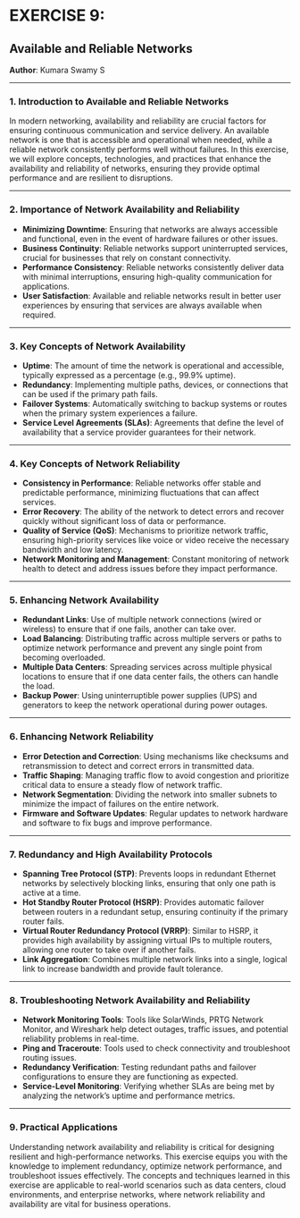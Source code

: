 # EXERCISE 9:

## Available and Reliable Networks

**Author**: Kumara Swamy S

---

### 1. Introduction to Available and Reliable Networks

In modern networking, availability and reliability are crucial factors for ensuring continuous communication and service delivery. An available network is one that is accessible and operational when needed, while a reliable network consistently performs well without failures. In this exercise, we will explore concepts, technologies, and practices that enhance the availability and reliability of networks, ensuring they provide optimal performance and are resilient to disruptions.

---

### 2. Importance of Network Availability and Reliability

- **Minimizing Downtime**: Ensuring that networks are always accessible and functional, even in the event of hardware failures or other issues.
- **Business Continuity**: Reliable networks support uninterrupted services, crucial for businesses that rely on constant connectivity.
- **Performance Consistency**: Reliable networks consistently deliver data with minimal interruptions, ensuring high-quality communication for applications.
- **User Satisfaction**: Available and reliable networks result in better user experiences by ensuring that services are always available when required.

---

### 3. Key Concepts of Network Availability

- **Uptime**: The amount of time the network is operational and accessible, typically expressed as a percentage (e.g., 99.9% uptime).
- **Redundancy**: Implementing multiple paths, devices, or connections that can be used if the primary path fails.
- **Failover Systems**: Automatically switching to backup systems or routes when the primary system experiences a failure.
- **Service Level Agreements (SLAs)**: Agreements that define the level of availability that a service provider guarantees for their network.

---

### 4. Key Concepts of Network Reliability

- **Consistency in Performance**: Reliable networks offer stable and predictable performance, minimizing fluctuations that can affect services.
- **Error Recovery**: The ability of the network to detect errors and recover quickly without significant loss of data or performance.
- **Quality of Service (QoS)**: Mechanisms to prioritize network traffic, ensuring high-priority services like voice or video receive the necessary bandwidth and low latency.
- **Network Monitoring and Management**: Constant monitoring of network health to detect and address issues before they impact performance.

---

### 5. Enhancing Network Availability

- **Redundant Links**: Use of multiple network connections (wired or wireless) to ensure that if one fails, another can take over.
- **Load Balancing**: Distributing traffic across multiple servers or paths to optimize network performance and prevent any single point from becoming overloaded.
- **Multiple Data Centers**: Spreading services across multiple physical locations to ensure that if one data center fails, the others can handle the load.
- **Backup Power**: Using uninterruptible power supplies (UPS) and generators to keep the network operational during power outages.

---

### 6. Enhancing Network Reliability

- **Error Detection and Correction**: Using mechanisms like checksums and retransmission to detect and correct errors in transmitted data.
- **Traffic Shaping**: Managing traffic flow to avoid congestion and prioritize critical data to ensure a steady flow of network traffic.
- **Network Segmentation**: Dividing the network into smaller subnets to minimize the impact of failures on the entire network.
- **Firmware and Software Updates**: Regular updates to network hardware and software to fix bugs and improve performance.

---

### 7. Redundancy and High Availability Protocols

- **Spanning Tree Protocol (STP)**: Prevents loops in redundant Ethernet networks by selectively blocking links, ensuring that only one path is active at a time.
- **Hot Standby Router Protocol (HSRP)**: Provides automatic failover between routers in a redundant setup, ensuring continuity if the primary router fails.
- **Virtual Router Redundancy Protocol (VRRP)**: Similar to HSRP, it provides high availability by assigning virtual IPs to multiple routers, allowing one router to take over if another fails.
- **Link Aggregation**: Combines multiple network links into a single, logical link to increase bandwidth and provide fault tolerance.

---

### 8. Troubleshooting Network Availability and Reliability

- **Network Monitoring Tools**: Tools like SolarWinds, PRTG Network Monitor, and Wireshark help detect outages, traffic issues, and potential reliability problems in real-time.
- **Ping and Traceroute**: Tools used to check connectivity and troubleshoot routing issues.
- **Redundancy Verification**: Testing redundant paths and failover configurations to ensure they are functioning as expected.
- **Service-Level Monitoring**: Verifying whether SLAs are being met by analyzing the network’s uptime and performance metrics.

---

### 9. Practical Applications

Understanding network availability and reliability is critical for designing resilient and high-performance networks. This exercise equips you with the knowledge to implement redundancy, optimize network performance, and troubleshoot issues effectively. The concepts and techniques learned in this exercise are applicable to real-world scenarios such as data centers, cloud environments, and enterprise networks, where network reliability and availability are vital for business operations.
